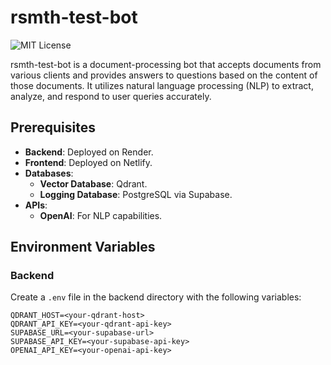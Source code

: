 # rsmth-test-bot
![MIT License](https://img.shields.io/badge/license-MIT-blue)

rsmth-test-bot is a document-processing bot that accepts documents from various clients and provides answers to questions based on the content of those documents. It utilizes natural language processing (NLP) to extract, analyze, and respond to user queries accurately.

## Prerequisites

- **Backend**: Deployed on Render.
- **Frontend**: Deployed on Netlify.
- **Databases**:
  - **Vector Database**: Qdrant.
  - **Logging Database**: PostgreSQL via Supabase.
- **APIs**:
  - **OpenAI**: For NLP capabilities.

## Environment Variables

### Backend

Create a `.env` file in the backend directory with the following variables:

```plaintext
QDRANT_HOST=<your-qdrant-host>
QDRANT_API_KEY=<your-qdrant-api-key>
SUPABASE_URL=<your-supabase-url>
SUPABASE_API_KEY=<your-supabase-api-key>
OPENAI_API_KEY=<your-openai-api-key>

